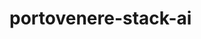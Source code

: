 # portovenere-stack-ai

<head>
  <script src="https://cdn.botpress.cloud/webchat/v0/inject.js"></script>
  <script src="https://mediafiles.botpress.cloud/ecb16898-09c7-48cb-9c88-83d3974afa06/webchat/config.js" defer></script>
</head>

